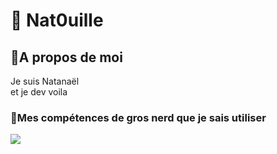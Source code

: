 <h1>💫 Nat0uille</h1>
<h2>🔎A propos de moi</h2>
<p>Je suis Natanaël<br>
et je dev voila</p>

<h3>🧠Mes compétences de gros nerd que je sais utiliser</h3>
<img src="https://skillicons.dev/icons?i=cpp,cloudflare,css,docker,flask,git,gradle,html,idea,java,js,mysql,nginx,py,redis,sqlite,vscode,windows&perline=9"/>
